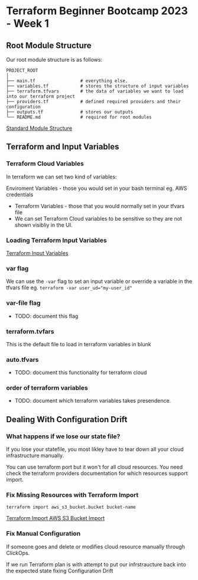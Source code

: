  # Terraform Beginner Bootcamp 2023 - Week 1

## Root Module Structure

Our root module structure is as follows:

```
PROJECT_ROOT
│
├── main.tf                 # everything else.
├── variables.tf            # stores the structure of input variables
├── terraform.tfvars        # the data of variables we want to load into our terraform project
├── providers.tf            # defined required providers and their configuration
├── outputs.tf              # stores our outputs
└── README.md               # required for root modules
```

[Standard Module Structure](https://developer.hashicorp.com/terraform/language/modules/develop/structure)

## Terraform and Input Variables
### Terraform Cloud Variables
In terraform we can set two kind of variables:

Enviroment Variables - those you would set in your bash terminal eg. AWS credentials
 - Terraform Variables - those that you would normally set in your tfvars file
 - We can set Terraform Cloud variables to be sensitive so they are not shown visibliy in the UI.

### Loading Terraform Input Variables
[Terraform Input Variables](https://developer.hashicorp.com/terraform/language/values/variables)
### var flag
We can use the ```-var``` flag to set an input variable or override a variable in the tfvars file eg. ```terraform -var user_ud="my-user_id"```
### var-file flag
 - TODO: document this flag
### terraform.tvfars
This is the default file to load in terraform variables in blunk
### auto.tfvars
 - TODO: document this functionality for terraform cloud
### order of terraform variables
 - TODO: document which terraform variables takes presendence.
## Dealing With Configuration Drift
### What happens if we lose our state file?
If you lose your statefile, you most likley have to tear down all your cloud infrastructure manually.

You can use terraform port but it won't for all cloud resources. You need check the terraform providers documentation for which resources support import.

### Fix Missing Resources with Terraform Import
```terraform import aws_s3_bucket.bucket bucket-name```

[Terraform Import AWS S3 Bucket Import](https://registry.terraform.io/providers/hashicorp/aws/latest/docs/resources/s3_bucket#import)

### Fix Manual Configuration
If someone goes and delete or modifies cloud resource manually through ClickOps.

If we run Terraform plan is with attempt to put our infrstraucture back into the expected state fixing Configuration Drift